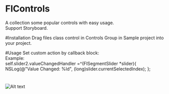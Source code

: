 # FIControls
A collection some popular controls with easy usage.<br />
Support Storyboard.

#Installation
Drag files class control in Controls Group in Sample project into your project.

#Usage
Set custom action by callback block:<br />
Example: <br />
self.slider2.valueChangedHandler =^(FISegmentSlider *slider){
	NSLog(@"Value Changed: %ld", (long)slider.currentSelectedIndex);
};

#
![Alt text](https://s3.amazonaws.com/cocoacontrols_production/uploads/control_image/image/7137/iOS_Simulator_Screen_Shot_Jul_28__2015__5.21.29_PM.png "FIControls")
